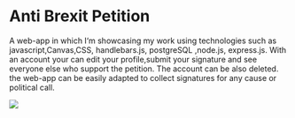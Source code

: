 # Anti Brexit Petition 
 A web-app in which I‘m showcasing my work using technologies such as javascript,Canvas,CSS, handlebars.js, postgreSQL ,node.js, express.js.
 With an account your can edit your profile,submit your signature and see everyone else who support the petition.
 The account can be also deleted.
the web-app can be easily adapted to collect signatures for any cause or political call.

![](public/petigif.gif) 

